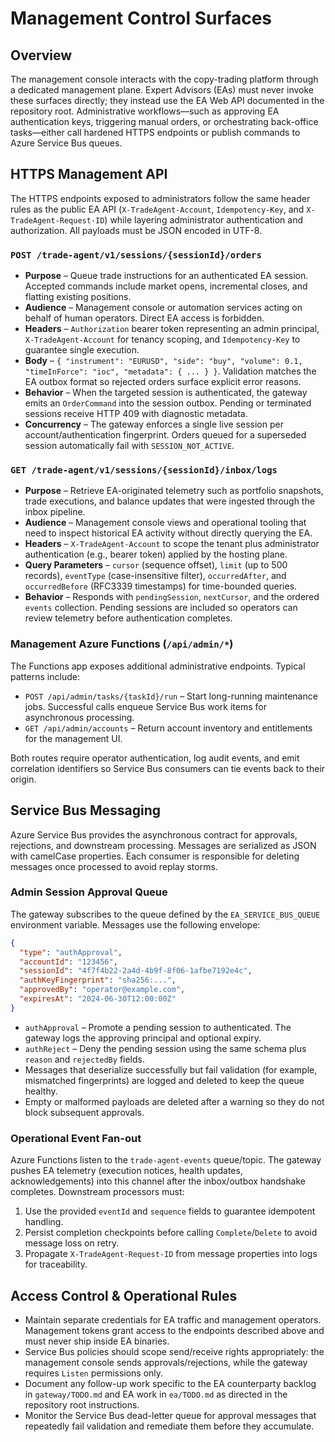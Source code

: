# Management Control Surfaces

## Overview
The management console interacts with the copy-trading platform through a dedicated management plane. Expert Advisors (EAs) must never invoke these surfaces directly; they instead use the EA Web API documented in the repository root. Administrative workflows—such as approving EA authentication keys, triggering manual orders, or orchestrating back-office tasks—either call hardened HTTPS endpoints or publish commands to Azure Service Bus queues.

## HTTPS Management API
The HTTPS endpoints exposed to administrators follow the same header rules as the public EA API (`X-TradeAgent-Account`, `Idempotency-Key`, and `X-TradeAgent-Request-ID`) while layering administrator authentication and authorization. All payloads must be JSON encoded in UTF-8.

### `POST /trade-agent/v1/sessions/{sessionId}/orders`
* **Purpose** – Queue trade instructions for an authenticated EA session. Accepted commands include market opens, incremental closes, and flatting existing positions.
* **Audience** – Management console or automation services acting on behalf of human operators. Direct EA access is forbidden.
* **Headers** – `Authorization` bearer token representing an admin principal, `X-TradeAgent-Account` for tenancy scoping, and `Idempotency-Key` to guarantee single execution.
* **Body** – `{ "instrument": "EURUSD", "side": "buy", "volume": 0.1, "timeInForce": "ioc", "metadata": { ... } }`. Validation matches the EA outbox format so rejected orders surface explicit error reasons.
* **Behavior** – When the targeted session is authenticated, the gateway emits an `OrderCommand` into the session outbox. Pending or terminated sessions receive HTTP 409 with diagnostic metadata.
* **Concurrency** – The gateway enforces a single live session per account/authentication fingerprint. Orders queued for a superseded session automatically fail with `SESSION_NOT_ACTIVE`.

### `GET /trade-agent/v1/sessions/{sessionId}/inbox/logs`
* **Purpose** – Retrieve EA-originated telemetry such as portfolio snapshots, trade executions, and balance updates that were ingested through the inbox pipeline.
* **Audience** – Management console views and operational tooling that need to inspect historical EA activity without directly querying the EA.
* **Headers** – `X-TradeAgent-Account` to scope the tenant plus administrator authentication (e.g., bearer token) applied by the hosting plane.
* **Query Parameters** – `cursor` (sequence offset), `limit` (up to 500 records), `eventType` (case-insensitive filter), `occurredAfter`, and `occurredBefore` (RFC3339 timestamps) for time-bounded queries.
* **Behavior** – Responds with `pendingSession`, `nextCursor`, and the ordered `events` collection. Pending sessions are included so operators can review telemetry before authentication completes.

### Management Azure Functions (`/api/admin/*`)
The Functions app exposes additional administrative endpoints. Typical patterns include:

* `POST /api/admin/tasks/{taskId}/run` – Start long-running maintenance jobs. Successful calls enqueue Service Bus work items for asynchronous processing.
* `GET /api/admin/accounts` – Return account inventory and entitlements for the management UI.

Both routes require operator authentication, log audit events, and emit correlation identifiers so Service Bus consumers can tie events back to their origin.

## Service Bus Messaging
Azure Service Bus provides the asynchronous contract for approvals, rejections, and downstream processing. Messages are serialized as JSON with camelCase properties. Each consumer is responsible for deleting messages once processed to avoid replay storms.

### Admin Session Approval Queue
The gateway subscribes to the queue defined by the `EA_SERVICE_BUS_QUEUE` environment variable. Messages use the following envelope:

```json
{
  "type": "authApproval",
  "accountId": "123456",
  "sessionId": "4f7f4b22-2a4d-4b9f-8f06-1afbe7192e4c",
  "authKeyFingerprint": "sha256:...",
  "approvedBy": "operator@example.com",
  "expiresAt": "2024-06-30T12:00:00Z"
}
```

* `authApproval` – Promote a pending session to authenticated. The gateway logs the approving principal and optional expiry.
* `authReject` – Deny the pending session using the same schema plus `reason` and `rejectedBy` fields.
* Messages that deserialize successfully but fail validation (for example, mismatched fingerprints) are logged and deleted to keep the queue healthy.
* Empty or malformed payloads are deleted after a warning so they do not block subsequent approvals.

### Operational Event Fan-out
Azure Functions listen to the `trade-agent-events` queue/topic. The gateway pushes EA telemetry (execution notices, health updates, acknowledgements) into this channel after the inbox/outbox handshake completes. Downstream processors must:

1. Use the provided `eventId` and `sequence` fields to guarantee idempotent handling.
2. Persist completion checkpoints before calling `Complete`/`Delete` to avoid message loss on retry.
3. Propagate `X-TradeAgent-Request-ID` from message properties into logs for traceability.

## Access Control & Operational Rules
* Maintain separate credentials for EA traffic and management operators. Management tokens grant access to the endpoints described above and must never ship inside EA binaries.
* Service Bus policies should scope send/receive rights appropriately: the management console sends approvals/rejections, while the gateway requires `Listen` permissions only.
* Document any follow-up work specific to the EA counterparty backlog in `gateway/TODO.md` and EA work in `ea/TODO.md` as directed in the repository root instructions.
* Monitor the Service Bus dead-letter queue for approval messages that repeatedly fail validation and remediate them before they accumulate.
